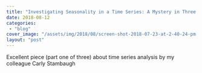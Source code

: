 ```yaml
---
title: "Investigating Seasonality in a Time Series: A Mystery in Three Parts"
date: 2018-08-12
categories: 
 - "blog"
cover_image: "/assets/img/2018/08/screen-shot-2018-07-23-at-2-40-24-pm.png"
layout: "post"
---
```


Excellent piece (part one of three) about time series analysis by my colleague  Carly Stambaugh
